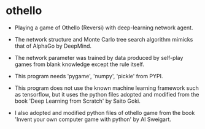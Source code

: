 # othello

- Playing a game of Othello (Reversi) with deep-learning network agent.

- The network structure and Monte Carlo tree search algorithm mimicks that of AlphaGo by DeepMind.

- The network parameter was trained by data produced by self-play games from blank knowledge except the rule itself.

- This program needs 'pygame', 'numpy', 'pickle' from PYPI.

- This program does not use the known machine learning framework such as tensorflow, but it uses the python files adopted and modified from the book 'Deep Learning from Scratch' by Saito Goki.

- I also adopted and modified python files of othello game from the book 'Invent your own computer game with python' by Al Sweigart.

